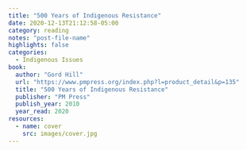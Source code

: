 ```yaml
---
title: "500 Years of Indigenous Resistance"
date: 2020-12-13T21:12:58-05:00
category: reading
notes: "post-file-name"
highlights: false
categories:
  - Indigenous Issues
book:
  author: "Gord Hill"
  url: "https://www.pmpress.org/index.php?l=product_detail&p=135"
  title: "500 Years of Indigenous Resistance"
  publisher: "PM Press"
  publish_year: 2010
  year_read: 2020
resources:
  - name: cover
    src: images/cover.jpg
---
```


